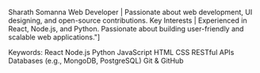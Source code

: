 Sharath Somanna
Web Developer | Passionate about web development, UI designing, and open-source contributions.
Key Interests | Experienced in React, Node.js, and Python. Passionate about building user-friendly and scalable web applications."]

Keywords:
React
Node.js
Python
JavaScript
HTML
CSS
RESTful APIs
Databases (e.g., MongoDB, PostgreSQL)
Git & GitHub
